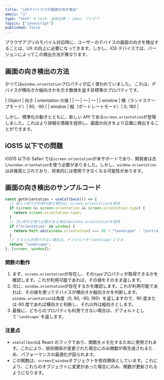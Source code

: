 ```yaml
---
title: "iOSデバイスでの画面の向き検出"
emoji: "🐥"
type: "tech" # tech: 技術記事 / idea: アイデア
topics: ["javascript"]
published: false
---
```


ブラウザアプリのモバイル対応時に、ユーザーのデバイスの画面の向きを検出することは、UX の向上に必要になってきます。しかし、iOS デバイスでは、バージョンによってこの検出方法が異なります。

## 画面の向き検出の方法

かつては`window.orientation`プロパティが広く使われていました。
これは、デバイスが横向きか縦向きかを示す数値を返す非標準のプロパティです。

| Object | 向き | orientation の値 |
| — | — | — |
| window | 横（ランドスケープモード）| 90, -90 |
| window | 縦（ポートレートモード）| 0, 180 |

しかし、標準化の動きとともに、新しい API である`screen.orientation`が登場しました。これはより詳細な情報を提供し、画面の向きをより正確に検出することができます。

## iOS15 以下での問題

iOS15 以下の Safari では`screen.orientation`が未サポートであり、開発者は古い`window.orientation`を使う必要がありました。しかし、`window.orientation`は非推奨とされており、将来的には使用できなくなる可能性があります。

## 画面の向き検出のサンプルコード

```jsx
const getOrientation = useCallback(() => {
  // 新しいAPIが利用可能な場合は、screen.orientationを使用
  if (screen && screen.orientation && screen.orientation.type) {
    return screen.orientation.type;
  }
  // 古いAPIを使う必要がある場合はwindow.orientationを使用
  if ("orientation" in window) {
    return Math.abs(window.orientation) === 90 ? "landscape" : "portrait";
  }
  // どちらも利用できない場合は、デフォルトを'landscape'とする
  return "landscape";
}, [screen, window]);
```

### 関数の動作

1. まず、`screen.orientation`が存在し、その`type`プロパティが取得できるかを確認します。これが利用可能であれば、その値をそのまま返します。
2. 次に、`window.orientation`が存在するかを確認します。これが利用可能であれば、その値を使ってデバイスが横向きか縦向きかを判断します。`window.orientation`は角度（0, 90, -90, 180）を返しますので、90 度または-90 度であれば横向きと判断し、それ以外は縦向きとします。
3. 最後に、どちらのプロパティも利用できない場合は、デフォルトとして`'landscape'`を返します。

### 注意点

- `useCallback`は React のフックであり、関数をメモ化するために使用されます。これにより、依存関係が変更された場合にのみ関数が再生成されるため、パフォーマンスの最適化が図られます。
- この関数は、`screen`と`window`オブジェクトを依存関係としています。これにより、これらのオブジェクトに変更があった場合にのみ、関数が更新されるようになります。
